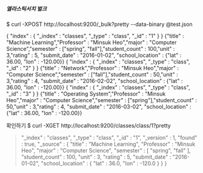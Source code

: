##### 엘라스틱서치 벌크
$ curl -XPOST http://localhost:9200/_bulk?pretty --data-binary @test.json
> 
{ "index" : { "_index" : "classes", "_type" : "class", "_id" : "1" } }
{"title" : "Machine Learning","Professor" : "Minsuk Heo","major" : "Computer Science","semester" : ["spring", "fall"],"student_count" : 100,"unit" : 3,"rating" : 5, "submit_date" : "2016-01-02", "school_location" : {"lat" : 36.00, "lon" : -120.00}}
{ "index" : { "_index" : "classes", "_type" : "class", "_id" : "2" } }
{"title" : "Network","Professor" : "Minsuk Heo","major" : "Computer Science","semester" : ["fall"],"student_count" : 50,"unit" : 3,"rating" : 4, "submit_date" : "2016-02-02", "school_location" : {"lat" : 36.00, "lon" : -120.00}}
{ "index" : { "_index" : "classes", "_type" : "class", "_id" : "3" } }
{"title" : "Operating System","Professor" : "Minsuk Heo","major" : "Computer Science","semester" : ["spring"],"student_count" : 50,"unit" : 3,"rating" : 4, "submit_date" : "2016-03-02", "school_location" : {"lat" : 36.00, "lon" : -120.00}}

확인하기
$  curl -XGET http://localhost:9200/classes/class/1?pretty
>   "_index" : "classes",
  "_type" : "class",
  "_id" : "1",
  "_version" : 1,
  "found" : true,
  "_source" : {
    "title" : "Machine Learning",
    "Professor" : "Minsuk Heo",
    "major" : "Computer Science",
    "semester" : [
      "spring",
      "fall"
    ],
    "student_count" : 100,
    "unit" : 3,
    "rating" : 5,
    "submit_date" : "2016-01-02",
    "school_location" : {
      "lat" : 36.0,
      "lon" : -120.0
    }
  }
}


